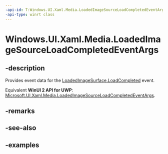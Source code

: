 ```yaml
---
-api-id: T:Windows.UI.Xaml.Media.LoadedImageSourceLoadCompletedEventArgs
-api-type: winrt class
---
```


<!-- Class syntax.
public class LoadedImageSourceLoadCompletedEventArgs 
-->

# Windows.UI.Xaml.Media.LoadedImageSourceLoadCompletedEventArgs

## -description
Provides event data for the [LoadedImageSurface.LoadCompleted](loadedimagesurface_loadcompleted.md) event.

Equivalent **WinUI 2 API for UWP**: [Microsoft.UI.Xaml.Media.LoadedImageSourceLoadCompletedEventArgs](/windows/winui/api/microsoft.ui.xaml.media.loadedimagesourceloadcompletedeventargs).

## -remarks

## -see-also

## -examples

